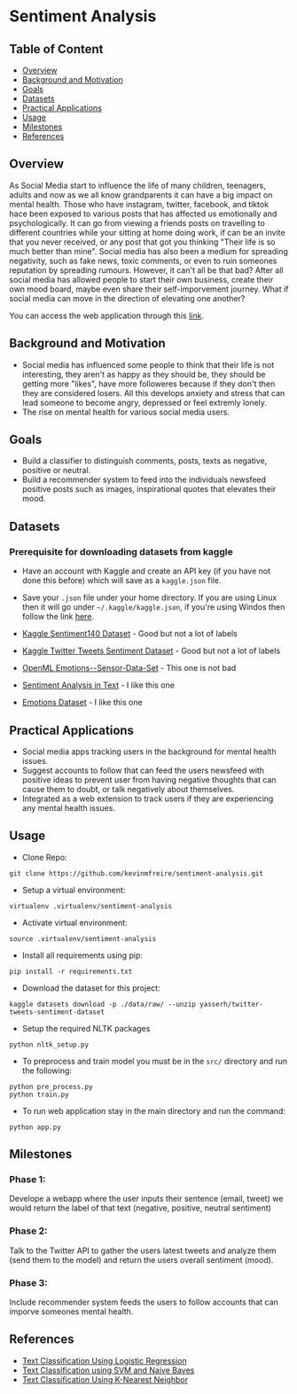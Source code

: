 # Sentiment Analysis

## Table of Content
* [Overview](https://github.com/kevinmfreire/sentiment-analysis#overview)
* [Background and Motivation](https://github.com/kevinmfreire/sentiment-analysis#background-and-motivation)
* [Goals](https://github.com/kevinmfreire/sentiment-analysis#goals)
* [Datasets](https://github.com/kevinmfreire/sentiment-analysis#datasets)
* [Practical Applications](https://github.com/kevinmfreire/sentiment-analysis#practical-applications)
* [Usage](https://github.com/kevinmfreire/sentiment-analysis#usage)
* [Milestones](https://github.com/kevinmfreire/sentiment-analysis#milestones)
* [References](https://github.com/kevinmfreire/sentiment-analysis#references)

## Overview

As Social Media start to influence the life of many children, teenagers, adults and now as we all know grandparents it can have a big impact on mental health.  Those who have instagram, twitter, facebook, and tiktok hace been exposed to various posts that has affected us emotionally and psychologically.  It can go from viewing a friends posts on travelling to different countries while your sitting at home doing work, if can be an invite that you never received, or any post that got you thinking "Their life is so much better than mine".  Social media has also been a medium for spreading negativity, such as fake news, toxic comments, or even to ruin someones reputation by spreading rumours. However, it can't all be that bad? After all social media has allowed people to start their own business, create their own mood board, maybe even share their self-imporvement journey.  What if social media can move in the direction of elevating one another?

You can access the web application through this [link](https://tweet-sentiment-classification.herokuapp.com/).

## Background and Motivation

* Social media has influenced some people to think that their life is not interesting, they aren't as happy as they should be, they should be getting more "likes", have more followeres because if they don't then they are considered losers.  All this develops anxiety and stress that can lead someone to become angry, depressed or feel extremly lonely.
* The rise on mental health for various social media users.

## Goals

* Build a classifier to distinguish comments, posts, texts as negative, positive or neutral.
* Build a recommender system to feed into the individuals newsfeed positive posts such as images, inspirational quotes that elevates their mood.

## Datasets
### Prerequisite for downloading datasets from kaggle
* Have an account with Kaggle and create an API key (if you have not done this before) which will save as a `kaggle.json` file.
* Save your `.json` file under your home directory.  If you are using Linux then it will go under `~/.kaggle/kaggle.json`, if you're using Windos then follow the link [here](https://www.kaggle.com/docs/api).

* [Kaggle Sentiment140 Dataset](https://www.kaggle.com/datasets/kazanova/sentiment140) - Good but not a lot of labels
* [Kaggle Twitter Tweets Sentiment Dataset](https://www.kaggle.com/datasets/yasserh/twitter-tweets-sentiment-dataset) - Good but not a lot of labels
* [OpenML Emotions--Sensor-Data-Set](https://www.openml.org/search?type=data&status=active&id=43756) - This one is not bad
* [Sentiment Analysis in Text](https://data.world/crowdflower/sentiment-analysis-in-text) - I like this one
* [Emotions Dataset](https://www.kaggle.com/datasets/praveengovi/emotions-dataset-for-nlp) - I like this one

## Practical Applications
* Social media apps tracking users in the background for mental health issues.
* Suggest accounts to follow that can feed the users newsfeed with positive ideas to prevent user from having negative thoughts that can cause them to doubt, or talk negatively about themselves.
* Integrated as a web extension to track users if they are experiencing any mental health issues.

## Usage
* Clone Repo:
```
git clone https://github.com/kevinmfreire/sentiment-analysis.git
```

* Setup a virtual environment: 
```
virtualenv .virtualenv/sentiment-analysis
```

* Activate virtual environment:
```
source .virtualenv/sentiment-analysis
```

* Install all requirements using pip:
```
pip install -r requirements.txt
```

* Download the dataset for this project:

```
kaggle datasets download -p ./data/raw/ --unzip yasserh/twitter-tweets-sentiment-dataset
```

* Setup the required NLTK packages
```
python nltk_setup.py
```

* To preprocess and train model you must be in the `src/` directory and run the following:
```
python pre_process.py
python train.py
```

* To run web application stay in the main directory and run the command:
```
python app.py
```

## Milestones
### Phase 1:
Develope a webapp  where the user inputs their sentence (email, tweet) we would return the label of that text (negative, positive, neutral sentiment)

### Phase 2:
Talk to the Twitter API to gather the users latest tweets and analyze them (send them to the model) and return the users overall sentiment (mood).

### Phase 3:
Include recommender system feeds the users to follow accounts that can imporve someones mental health.

## References
* [Text Classification Using Logistic Regression](https://medium.com/analytics-vidhya/applying-text-classification-using-logistic-regression-a-comparison-between-bow-and-tf-idf-1f1ed1b83640)
* [Text Classification using SVM and Naive Bayes](https://medium.com/@bedigunjit/simple-guide-to-text-classification-nlp-using-svm-and-naive-bayes-with-python-421db3a72d34)
* [Text Classification Using K-Nearest Neighbor](https://medium.com/@ashins1997/text-classification-456513e18893)
